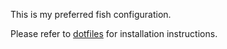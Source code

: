 This is my preferred fish configuration.

Please refer to [dotfiles](https://github.com/xeger/dotfiles) for installation instructions.
